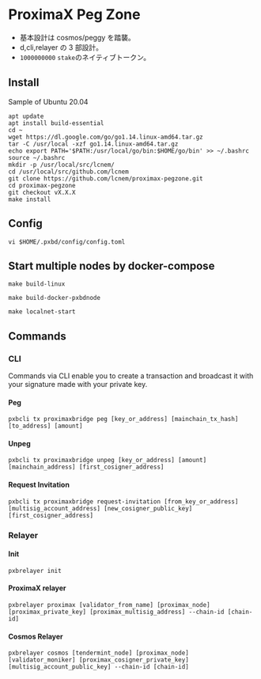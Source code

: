 # ProximaX Peg Zone

- 基本設計は cosmos/peggy を踏襲。
- d,cli,relayer の 3 部設計。
- `1000000000` `stake`のネイティブトークン。

## Install

Sample of Ubuntu 20.04

```shell
apt update
apt install build-essential
cd ~
wget https://dl.google.com/go/go1.14.linux-amd64.tar.gz
tar -C /usr/local -xzf go1.14.linux-amd64.tar.gz
echo export PATH='$PATH:/usr/local/go/bin:$HOME/go/bin' >> ~/.bashrc
source ~/.bashrc
mkdir -p /usr/local/src/lcnem/
cd /usr/local/src/github.com/lcnem
git clone https://github.com/lcnem/proximax-pegzone.git
cd proximax-pegzone
git checkout vX.X.X
make install
```

## Config

```shell
vi $HOME/.pxbd/config/config.toml
```

## Start multiple nodes by docker-compose

```
make build-linux

make build-docker-pxbdnode

make localnet-start
```

## Commands

### CLI

Commands via CLI enable you to create a transaction and broadcast it with your signature made with your private key.

#### Peg

```shell
pxbcli tx proximaxbridge peg [key_or_address] [mainchain_tx_hash] [to_address] [amount]
```

#### Unpeg

```shell
pxbcli tx proximaxbridge unpeg [key_or_address] [amount] [mainchain_address] [first_cosigner_address]
```

#### Request Invitation

```shell
pxbcli tx proximaxbridge request-invitation [from_key_or_address] [multisig_account_address] [new_cosigner_public_key] [first_cosigner_address]
```

### Relayer

#### Init

```shell
pxbrelayer init
```

#### ProximaX relayer

```shell
pxbrelayer proximax [validator_from_name] [proximax_node] [proximax_private_key] [proximax_multisig_address] --chain-id [chain-id]
```

#### Cosmos Relayer

```shell
pxbrelayer cosmos [tendermint_node] [proximax_node] [validator_moniker] [proximax_cosigner_private_key] [multisig_account_public_key] --chain-id [chain-id]
```
